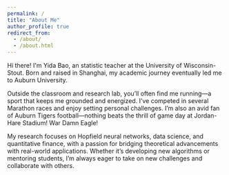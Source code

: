 ```yaml
---
permalink: /
title: "About Me"
author_profile: true
redirect_from: 
  - /about/
  - /about.html
---
```


Hi there! I'm Yida Bao, an statistic teacher at the University of Wisconsin-Stout. Born and raised in Shanghai, my academic journey eventually led me to Auburn University.

Outside the classroom and research lab, you’ll often find me running—a sport that keeps me grounded and energized. I’ve competed in several Marathon races and enjoy setting personal challenges. I’m also an avid fan of Auburn Tigers football—nothing beats the thrill of game day at Jordan-Hare Stadium! War Damn Eagle!

My research focuses on Hopfield neural networks, data science, and quantitative finance, with a passion for bridging theoretical advancements with real-world applications. Whether it’s developing new algorithms or mentoring students, I’m always eager to take on new challenges and collaborate with others.



